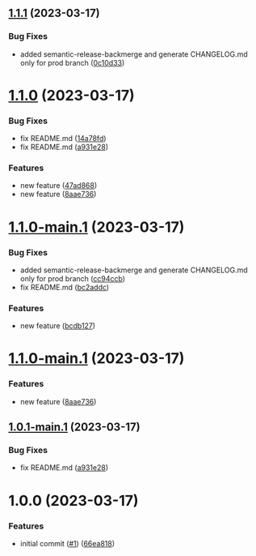 ## [1.1.1](https://github.com/sfat/semantic-release-spring-boot-playground/compare/1.1.0...1.1.1) (2023-03-17)


### Bug Fixes

* added semantic-release-backmerge and generate CHANGELOG.md only for prod branch ([0c10d33](https://github.com/sfat/semantic-release-spring-boot-playground/commit/0c10d3315160670a2fc738801c7ef213ff40f803))

# [1.1.0](https://github.com/sfat/semantic-release-spring-boot-playground/compare/1.0.0...1.1.0) (2023-03-17)


### Bug Fixes

* fix README.md ([14a78fd](https://github.com/sfat/semantic-release-spring-boot-playground/commit/14a78fd5416723c7a7243c691cc3513b1899f53e))
* fix README.md ([a931e28](https://github.com/sfat/semantic-release-spring-boot-playground/commit/a931e2882b6ea0d4acd69a7c98605f3544e30a85))


### Features

* new feature ([47ad868](https://github.com/sfat/semantic-release-spring-boot-playground/commit/47ad86827a568c408b36ff30bdc8c685d2a7352d))
* new feature ([8aae736](https://github.com/sfat/semantic-release-spring-boot-playground/commit/8aae73614137c1d79bda2c14cee8f4a611554c90))

# [1.1.0-main.1](https://github.com/sfat/semantic-release-spring-boot-playground/compare/1.0.0...1.1.0-main.1) (2023-03-17)


### Bug Fixes

* added semantic-release-backmerge and generate CHANGELOG.md only for prod branch ([cc94ccb](https://github.com/sfat/semantic-release-spring-boot-playground/commit/cc94ccbe09a2ab894ddcbbf9a8d599af6022654a))
* fix README.md ([bc2addc](https://github.com/sfat/semantic-release-spring-boot-playground/commit/bc2addce793045ebe2bf47bb2ab2e1e768492959))


### Features

* new feature ([bcdb127](https://github.com/sfat/semantic-release-spring-boot-playground/commit/bcdb127121484f6e23c85588d19686500abf09cd))

# [1.1.0-main.1](https://github.com/sfat/semantic-release-spring-boot-playground/compare/1.0.1-main.1...1.1.0-main.1) (2023-03-17)


### Features

* new feature ([8aae736](https://github.com/sfat/semantic-release-spring-boot-playground/commit/8aae73614137c1d79bda2c14cee8f4a611554c90))

## [1.0.1-main.1](https://github.com/sfat/semantic-release-spring-boot-playground/compare/1.0.0...1.0.1-main.1) (2023-03-17)


### Bug Fixes

* fix README.md ([a931e28](https://github.com/sfat/semantic-release-spring-boot-playground/commit/a931e2882b6ea0d4acd69a7c98605f3544e30a85))

# 1.0.0 (2023-03-17)


### Features

* initial commit ([#1](https://github.com/sfat/semantic-release-spring-boot-playground/issues/1)) ([66ea818](https://github.com/sfat/semantic-release-spring-boot-playground/commit/66ea818f75804b14b6708cb20b10783bb18d82a4))

